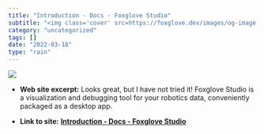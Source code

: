 ```yaml
---
title: "Introduction - Docs - Foxglove Studio"
subtitle: "<img class='cover' src=https://foxglove.dev/images/og-image.png>"
category: "uncategorized"
tags: []
date: "2022-03-18"
type: "rain"
---
```

<img class="cover" src=https://foxglove.dev/images/og-image.png>



* **Web site excerpt:** Looks great, but I have not tried it! Foxglove Studio is a visualization and debugging tool for your robotics data, conveniently packaged as a desktop app.

* **Link to site:** **[Introduction - Docs - Foxglove Studio](https://foxglove.dev/docs/studio)**